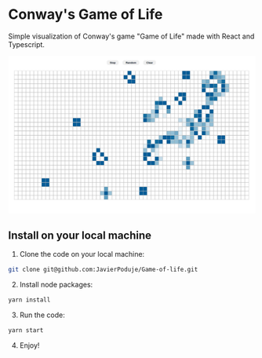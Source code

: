 # Conway's Game of Life

Simple visualization of Conway's game "Game of Life" made with React and Typescript.

![image](./src/screenshot.png)

## Install on your local machine

1. Clone the code on your local machine:
```sh
git clone git@github.com:JavierPoduje/Game-of-life.git
```

2. Install node packages:
```sh
yarn install
```

3. Run the code:
```sh
yarn start
```

4. Enjoy!


